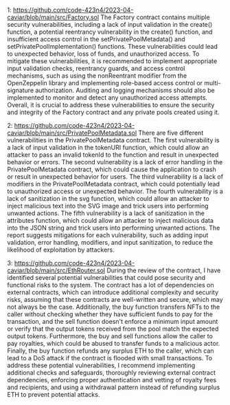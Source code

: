 1:
https://github.com/code-423n4/2023-04-caviar/blob/main/src/Factory.sol
The Factory contract contains multiple security vulnerabilities, including a lack of input validation in the create() function, a potential reentrancy vulnerability in the create() function, and insufficient access control in the setPrivatePoolMetadata() and setPrivatePoolImplementation() functions. These vulnerabilities could lead to unexpected behavior, loss of funds, and unauthorized access.
To mitigate these vulnerabilities, it is recommended to implement appropriate input validation checks, reentrancy guards, and access control mechanisms, such as using the nonReentrant modifier from the OpenZeppelin library and implementing role-based access control or multi-signature authorization. Auditing and logging mechanisms should also be implemented to monitor and detect any unauthorized access attempts.
Overall, it is crucial to address these vulnerabilities to ensure the security and integrity of the Factory contract and any private pools created using it.

2:
https://github.com/code-423n4/2023-04-caviar/blob/main/src/PrivatePoolMetadata.sol
There are five different vulnerabilities in the PrivatePoolMetadata contract. The first vulnerability is a lack of input validation in the tokenURI function, which could allow an attacker to pass an invalid tokenId to the function and result in unexpected behavior or errors. The second vulnerability is a lack of error handling in the PrivatePoolMetadata contract, which could cause the application to crash or result in unexpected behavior for users. The third vulnerability is a lack of modifiers in the PrivatePoolMetadata contract, which could potentially lead to unauthorized access or unexpected behavior. The fourth vulnerability is a lack of sanitization in the svg function, which could allow an attacker to inject malicious text into the SVG image and trick users into performing unwanted actions. The fifth vulnerability is a lack of sanitization in the attributes function, which could allow an attacker to inject malicious data into the JSON string and trick users into performing unwanted actions. The report suggests mitigations for each vulnerability, such as adding input validation, error handling, modifiers, and input sanitization, to reduce the likelihood of exploitation by attackers.

3:
https://github.com/code-423n4/2023-04-caviar/blob/main/src/EthRouter.sol
During the review of the contract, I have identified several potential vulnerabilities that could pose security and functional risks to the system. The contract has a lot of dependencies on external contracts, which can introduce additional complexity and security risks, assuming that these contracts are well-written and secure, which may not always be the case. Additionally, the buy function transfers NFTs to the caller without checking whether they have sufficient funds to pay for the transaction, and the sell function doesn't enforce a minimum input amount or verify that the output tokens received from the pool match the expected output tokens. Furthermore, the buy and sell functions allow the caller to pay royalties, which could be abused to transfer funds to a malicious actor. Finally, the buy function refunds any surplus ETH to the caller, which can lead to a DoS attack if the contract is flooded with small transactions. To address these potential vulnerabilities, I recommend implementing additional checks and safeguards, thoroughly reviewing external contract dependencies, enforcing proper authentication and vetting of royalty fees and recipients, and using a withdrawal pattern instead of refunding surplus ETH to prevent potential attacks.